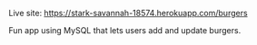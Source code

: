 Live site: https://stark-savannah-18574.herokuapp.com/burgers

Fun app using MySQL that lets users add and update burgers. 
